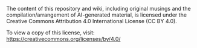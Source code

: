 The content of this repository and wiki, including original musings and the compilation/arrangement of AI-generated material, is licensed under the Creative Commons Attribution 4.0 International License (CC BY 4.0).

To view a copy of this license, visit: https://creativecommons.org/licenses/by/4.0/
